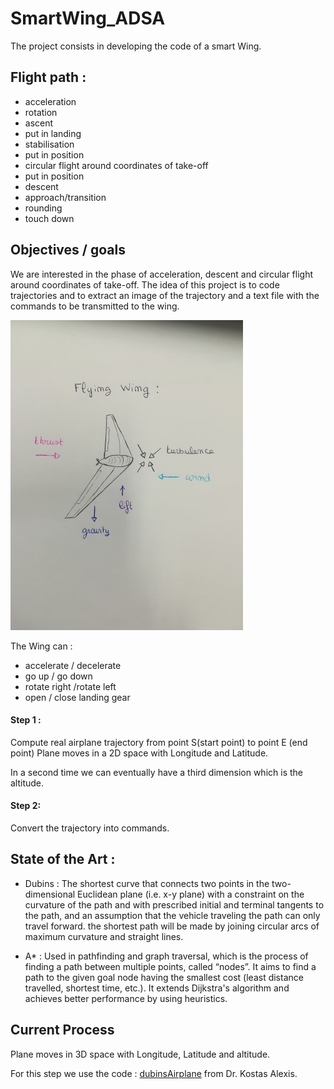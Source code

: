 # SmartWing_ADSA

The project consists in developing the code of a smart Wing.  

## Flight path :

* acceleration
* rotation
* ascent
* put in landing
* stabilisation
* put in position
* circular flight around coordinates of take-off
* put in position
* descent
* approach/transition
* rounding
* touch down

## Objectives / goals

We are interested in the phase of acceleration, descent and circular flight around coordinates of take-off.
The idea of this project is to code trajectories and to extract an image of the trajectory and a text file with the commands to be transmitted to the wing.



![flying_wing](img/FlyingWing.jpg)

The Wing can :
* accelerate / decelerate
* go up / go down
* rotate right /rotate left
* open / close landing gear


#### Step 1 :
Compute real airplane trajectory from point S(start point) to point E (end point)
Plane moves in a 2D space with Longitude and Latitude.

In a second time we can eventually have a third dimension which is the altitude.

#### Step 2:
Convert the trajectory into commands.



## State of the Art :

* Dubins :
The shortest curve that connects two points in the two-dimensional Euclidean plane (i.e. x-y plane) with a constraint on the curvature of the path and with prescribed initial and terminal tangents to the path, and an assumption that the vehicle traveling the path can only travel forward. the shortest path will be made by joining circular arcs of maximum curvature and straight lines.

* A* :
Used in pathfinding and graph traversal, which is the process of finding a path between multiple points, called “nodes”. It aims to find a path to the given goal node having the smallest cost (least distance travelled, shortest time, etc.).
It extends Dijkstra's algorithm and achieves better performance by using heuristics.

## Current Process

Plane moves in 3D space with Longitude, Latitude and altitude.

For this step we use the code :  [dubinsAirplane](https://github.com/unr-arl/DubinsAirplane "dubinsAirplane") from Dr. Kostas Alexis.
